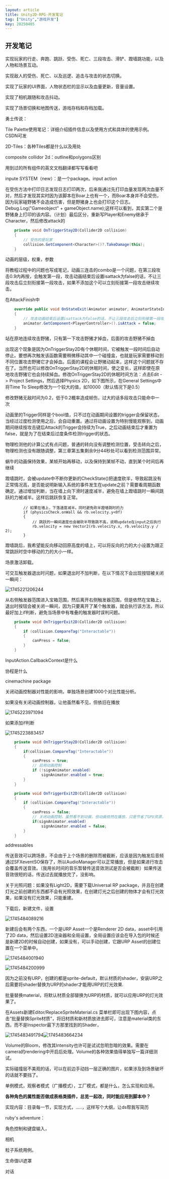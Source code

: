 ```yaml
---
layout: article
title: Unity2D-RPG-开发笔记
tag: ["Unity","游戏开发"]
key: 20250405
---
```

## 开发笔记

实现玩家的行走、奔跑、跳跃、受伤、死亡、三段攻击、滑铲、蹬墙跳功能，以及人物和场景互动。

实现敌人的受伤、死亡、以及巡逻、追击与攻击的状态切换。

实现了玩家的UI界面，人物状态栏的显示以及血量更新，音量设置。

实现了相机跟随和攻击抖动。

实现了场景切换和地图传送，游戏存档和存档加载。

勇士传说：

Tile Palette使用笔记：详细介绍插件信息以及使用方式和具体的使用示例。 CSDN可发

2D-Tiles：各种Tiles都是什么以及用处

composite collidor 2d：outline和polygons区别

用到过的所有组件的英文文档翻译都写写看看吧

inpute SYSTEM（new）：是一个package。input action

在受伤方法中打印日志发现日志打印两次，后来我通过先打印血量发现两次血量不对，然后才发现其实时因为该脚本在Boar上也有一个，而Boar本身并不会受伤，因为玩家碰野猪不会造成伤害，但是野猪身上也会打印这个日志。Debug.Log("Gameobject" + gameObject.name);这样可以看到，其实第二个是野猪身上打印的该内容。（计划）最后区分，重新写Player和Enemy继承于Character，然后修改attack的

```c#
    private void OnTriggerStay2D(Collider2D collision)
    {
        // 受伤的是玩家
        collision.GetComponent<Character>()?.TakeDamage(this);
    }
```

动画的层级，权重，参数

将教程过程中的问题也写成笔记，动画三连击的combo是一个问题，在第三段攻击0.9内再按，会触发第一段，攻击动画结束后设置isattack为false的话，不让三段攻击后立刻衔接第一段攻击，如果不添加这个可以立刻衔接第一段攻击继续攻击。

在AttackFinish中

```C#
    override public void OnStateExit(Animator animator, AnimatorStateInfo stateInfo, int layerIndex)
    {
        // 攻击动画结束后设置isattack为false的话，不让三段攻击后立刻衔接第一段攻击，如果不添加这个可以立刻衔接第一段攻击继续攻击。
        animator.GetComponent<PlayerController>().isAttack = false;
    }
```

站在原地连续攻击野猪，只有第一下攻击野猪才掉血，后面的攻击野猪不掉血

出现这个现象是因为OnTriggerStay2D有个休眠时间，它被触发一段时间后自动停止。要想再次触发该函数需要稍微移动其中一个碰撞盒，也就是玩家需要移动到不同位置攻击野猪它才会掉血。后面的课程会让野猪动起来，这样这个问题就不存在了。当然也可以修改OnTriggerStay2D的休眠时间，使之变长，这样即使在原地攻击野猪它也会持续掉血。修改OnTriggerStay2D的休眠时间方法：点击Edit -> Project Settings，然后选择Physics 2D，如下图所示，在General Settings中将Time To Sleep修改为一个较大的值，如10000（默认情况下是0.5）

修改野猪无敌时间为0.2，低于0.2概率造成帧伤，过大的话多段攻击只能命中一次

动画里的Trigger同样是个bool值，只不过在动画期间设置的trigger会保留状态，当经过过度检测使用之后，会自动重置。通过将动画设置为特别慢能观察到，动画期间继续按攻击键后Attack的Trigger会持续为True，之后动画结束后才重置为false，就是为了在结束后过度条件检测trigger的状态。

物理检测他的计算公式有点问题，普通的转向没有调整检测位置，受击转向之后，物理检测也没有跟随调整，第三章第五集剩余9分44秒处可以看到检测范围异常。

蜗牛的动画保持效果，某帧开始再移动，以及保持到某帧不动，直到某个时间后再继续

蹬墙跳时，会被update中不断你更新的CheckState()把速度砍半，导致起跳没有正常情况高，是否能说明新输入系统的事件发生在update之前？需要看周期函数确定。通过增加判断，当在墙上向下滑时速度减半，避免在墙上蹬墙跳时一瞬间跳跃的力被减半。这样后跳跃恢复正常。

```
        // 如果在墙上，下落速度减半。同时避免砍半蹬墙跳时的力
        if (physicsCheck.onWall && rb.velocity.y<0f)
        {
            // 跳跃的一瞬间速度也会被砍半导致跳不高，说明update在input之后执行
            rb.velocity = new Vector2(rb.velocity.x, rb.velocity.y / 2);
        }
```

蹬墙跳后，我希望能反向移动回原高度的墙上，可以将反向的力的大小设置为跟正常跳跃时空中移动的力的大小一样。

场景激活卸载。

可交互触发器退出时问题，如果退出时不加判断，在以下情况下会出现按钮被关闭一瞬间：

![1745221206244](image/2025-04-05-Unity2D-RPG-开发笔记/1745221206244.png)

从右侧触发器范围进入宝箱范围，然后离开右侧触发器范围，但是依然在宝箱上，退出时按钮会被关闭一瞬间，因为只要离开了某个触发器，就会执行该方法，所以最好加上if判断，避免当场景中有堆叠的触发器时误判问题。

```csharp
    private void OnTriggerExit2D(Collider2D collision)
    {
        if (collision.CompareTag("Interactable"))
        {
            canPress = false;
        }
    }
```

InputAction.CallbackContext是什么

协程是什么

cinemachine package

关闭动画控制器对性能的影响，单独场景创建1000个对比性能分析。

如果没有关闭动画控制器，让他虽然看不见，但依旧在播放

![1745223971094](image/2025-04-05-Unity2D-RPG-开发笔记/1745223971094.png)

如果添加if判断

![1745223883457](image/2025-04-05-Unity2D-RPG-开发笔记/1745223883457.png)

```csharp
    private void OnTriggerStay2D(Collider2D collision)
    {
        if(collision.CompareTag("Interactable"))
        {
            canPress = true;
            // 启用动画控制
            if (!signAnimator.enabled)
                signAnimator.enabled = true;
        }
    }

    private void OnTriggerExit2D(Collider2D collision)
    {
        if (collision.CompareTag("Interactable"))
        {
            canPress = false;
            // 关闭动画控制，虽然看不到动画，但动画依然在播放，只是节省了GPU资源，在看不到的情况下，关闭动画控制，同时节省CPU资源
            if(signAnimator.enabled)
                signAnimator.enabled = false;
        }
    }
```

addressables

传送音效可以跨场景，不会由于上个场景的删除而被截断，应该是因为触发后音频通过SFXeventSO保存了，所以AudioManager可以正常播放，但是如果进行攻击会覆盖传送音效。（我用长时间的音乐暂替传送音效测试是否会被截断）如果传送音效很短的话，传送过去就播放完了，没影响。

关于光照问题：如果没有Light2D，需要下载Universal RP package，并且在创建灯光之前创建的东西都不会有光照效果，在创建灯光之后创建的物体才会有灯光效果，如果没有灯光效果，只能重建。

下载后，新建文件，设置

![1745484089216](image/2025-04-05-Unity2D-RPG-开发笔记/1745484089216.png)

新建后会有两个东西，一个是URP Asset一个是Renderer 2D data，asset中引用了2D data，然后设置2D渲染器和全局设置，全局设置应该会在导入包的时候还是新建2D的时候自动创建，如果没有，可以手动创建，它跟URP Asset的创建位置在一个菜单中。

![1745484001940](image/2025-04-05-Unity2D-RPG-开发笔记/1745484001940.png)

![1745484200999](image/2025-04-05-Unity2D-RPG-开发笔记/1745484200999.png)

因为之前没有URP，创建的都是sprite-default，默认材质的shader，安装URP之后需要将shader替换为URP的shader才能用URP的灯光效果.

批量替换material，将默认材质全部替换为URP的材质，就可以应用URP的灯光效果了。

在Assets新建Editor/ReplaceSpriteMaterial.cs   菜单栏即可出现下图内容，点击“批量替换Sprite材质”，将旧材质和新材质放进去即可，注意是material类的东西，而不是Inspector最下方那里找到的Shader，

![1745483491794](image/2025-04-05-Unity2D-RPG-开发笔记/1745483491794.png)![1745483664234](image/2025-04-05-Unity2D-RPG-开发笔记/1745483664234.png)

Volume的Bloom，修改其Intensity也许可是试试忽明忽暗的效果。需要在camera的rendering中开启后处理。Volume的各种效果值得单独写一篇详细测试。

实际碰撞层不美观的话，可以在前边手动挡一层正确的图片，如果涉及到场景破坏的话就不要挡了。

单例模式，观察者模式（广播模式），工厂模式，都是什么，怎么实现和应用。

**各种角色的属性能否做成表格类插件，总览一起改，同时能应用到脚本中？**

实现内容：目录每一节，实现方式，.....，这样写个大纲，让ds帮我写简历

ruby's adventure：

角色控制和键盘输入，

相机

粒子系统用例。

生命值UI遮罩

对话
